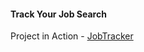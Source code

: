 #### Track Your Job Search

Project in Action - [JobTracker](https://jobtracker-mern.herokuapp.com/)
